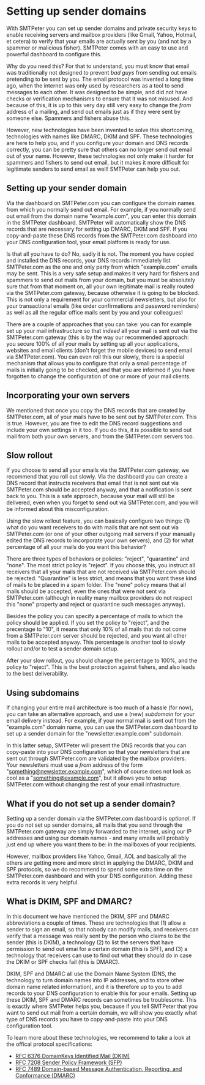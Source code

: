 # Setting up sender domains

With SMTPeter you can set up sender domains and private security keys to
enable receiving servers and mailbox providers (like Gmail, Yahoo, Hotmail, 
et cetera) to verify that your emails are actually sent by you (and not
by a spammer or malicious fisher). SMTPeter comes with an easy to use
and powerful dashboard to configure this.

Why do you need this? For that to understand, you must know that email was 
traditionally not designed to prevent _bad guys_ from sending out emails 
pretending to be sent by you. The email protocol was invented a long time 
ago, when the internet was only used by researchers as a tool to send 
messages to each other. It was designed to be simple, and did not have 
checks or verification mechanisms to ensure that it was not misused. And 
because of this, it is up to this very day still very easy to change the 
_from_ address of a mailing, and send out emails just as if they were
sent by someone else. Spammers and fishers abuse this.

However, new technologies have been invented to solve this shortcoming, 
technologies with names like DMARC, DKIM and SPF. These technologies are 
here to help you, and if you configure your domain and DNS records correctly, 
you can be pretty sure that others can no longer send out email out of 
your name. However, these technologies not only make it harder for spammers 
and fishers to send out email, but it makes it more difficult for legitimate
senders to send email as well! SMTPeter can help you out.


## Setting up your sender domain

Via the dashboard on SMTPeter.com you can configure the domain names from
which you normally send out email. For example, if you normally send out
email from the domain name "example.com", you can enter this domain in the
SMTPeter dashboard. SMTPeter will automatically show the DNS records 
that are necessary for setting up DMARC, DKIM and SPF. If you copy-and-paste
these DNS records from the SMTPeter.com dashboard into your DNS configuration
tool, your email platform is ready for use.

Is that all you have to do? No, sadly it is not. The moment you have copied
and installed the DNS records, your DNS records immediately list SMTPeter.com 
as the one and only party from which "example.com" emails may be sent. 
This is a very safe setup and makes it very hard for fishers and spammers
to send out mails from your domain, but you must be absolutely sure that
from that moment on, all your own legitimate mail is really routed via the 
SMTPeter.com gateway, because otherwise it is going to be blocked. This
is not only a requirement for your commercial newsletters, but also for 
your transactional emails (like order confirmations and password reminders) 
as well as all the regular office mails sent by you and your colleagues!

There are a couple of approaches that you can take: you can for example 
set up your mail infrastructure so that _indeed_ all your mail is sent 
out via the SMTPeter.com gateway (this is by the way our recommended 
approach: you secure 100% of all your mails by setting up all your 
applications, websites and email clients (don't forget the mobile devices) 
to send email via SMTPeter.com). You can even roll this our slowly, there 
is a special mechanism that allows you to configure that only a small 
percentage of mails is initially going to be checked, and that you are 
informed if you have forgotten to change the configuration of one or more
of your mail clients.


## Incorporating your own servers

We mentioned that once you copy the DNS records that are created by 
SMTPeter.com, all of your mails have to be sent out by SMTPeter.com. This
is true. However, you are free to edit the DNS record suggestions and
include your own settings in it too. If you do this, it is possible to
send out mail from both your own servers, and from the SMTPeter.com
servers too.


## Slow rollout

If you choose to send all your emails via the SMTPeter.com gateway, we
recommend that you roll out slowly. Via the dashboard you can create a DNS 
record that instructs receivers that email that is not sent out via
SMTPeter.com should be accepted anyway, and that a notification is sent 
back to you. This is a safe approach, because your mail will still be 
delivered, even when you forget to send out via SMTPeter.com, and you 
will be informed about this misconfiguration.

Using the slow rollout feature, you can basically configure two things:
(1) what do you want receivers to do with mails that are not sent out via
SMTPeter.com (or one of your other outgoing mail servers if your manually
edited the DNS records to incorporate your own servers), and (2) for 
what percentage of all your mails do you want this behavior?

There are three types of behaviors or policies: "reject", "quarantine" 
and "none". The most strict policy is "reject". If you choose this, you
instruct all receivers that all your mails that are not received via 
SMTPeter.com should be rejected. "Quarantine" is less strict, and means 
that you want these kind of mails to be placed in a spam folder. The 
"none" policy means that all mails should be accepted, even the ones 
that were not sent via SMTPeter.com (although in reality many mailbox 
providers do not respect this "none" property and reject or quarantine 
such messages anyway).

Besides the policy you can specify a percentage of mails to which the
policy should be applied. If you set the policy to "reject", and the
precentage to "10", it means that only 10% of all mails that do not
come from a SMTPeter.com server should be rejected, and you want all
other mails to be accepted anyway. This percentage is another tool to 
slowly rollout and/or to test a sender domain setup.

After your slow rollout, you should change the percentage to 100%, and 
the policy to "reject". This is the best protection against fishers, and
also leads to the best deliverability.


## Using subdomains

If changing your entire mail architecture is too much of a hassle (for now), 
you can take an alternative approach, and use a (new) _subdomain_ for your email
delivery instead. For example, if your normal mail is sent out from the 
"example.com" domain name, you can use the SMTPeter.com dashboard
to set up a sender domain for the "newsletter.example.com" subdomain.

In this latter setup, SMTPeter will present the DNS records that you can
copy-paste into your DNS configuration so that your newsletters that are 
sent out through SMTPeter.com are validated by the mailbox providers. Your
newsletters must use a _from_ address of the form "something@newsletter.example.com", 
which of course does not look as cool as a "something@example.com", but
it allows you to setup SMTPeter.com without changing the rest of your
email infrastructure.


## What if you do not set up a sender domain?

Setting up a sender domain via the SMTPeter.com dashboard is _optional_.
If you do not set up sender domains, all mails that you send through the
SMTPeter.com gateway are simply forwarded to the internet, using our IP addresses
and using our domain names - and many emails will probably just end up
where you want them to be: in the mailboxes of your recipients.

However, mailbox providers like Yahoo, Gmail, AOL and basically all the 
others are getting more and more strict in applying the DMARC, DKIM and
SPF protocols, so we do recommend to spend some extra time on the 
SMTPeter.com dashboard and with your DNS configuration. Adding these
extra records is very helpful.


## What is DKIM, SPF and DMARC?

In this document we have mentioned the DKIM, SPF and DMARC abbreviations
a couple of times. These are technologies that (1) allow a sender to
sign an email, so that nobody can modify mails, and receivers can verify
that a message was really sent by the person who claims to be the sender 
(this is DKIM), a technology (2) to list the servers that have permission
to send out emai for a certain domain (this is SPF), and (3) a technology 
that receivers can use to find out what they should do in case the DKIM
or SPF checks fail (this is DMARC).

DKIM, SPF and DMARC all use the Domain Name System (DNS, the technology to
turn domain names into IP addresses, and to store other domain name related
information), and it is therefore up to you to add records to your DNS
configuration to enable this for your emails. Setting up these DKIM, SPF 
and DMARC records can sometimes be troublesome. This is exactly where 
SMTPeter helps you, because if you tell SMTPeter that you want to send
out mail from a certain domain, we will show you exactly what type of
DNS records you have to copy-and-paste into your DNS configuration tool.

To learn more about these technologies, we recommend to take a look at
the offical protocol specifications:

* [RFC 6376 DomainKeys Identified Mail (DKIM)](https://tools.ietf.org/html/rfc6376)
* [RFC 7208 Sender Policy Framework (SFP)](https://tools.ietf.org/html/rfc7208)
* [RFC 7489 Domain-based Message Authentication, Reporting, and Conformance (DMARC)](https://tools.ietf.org/html/rfc7489)


